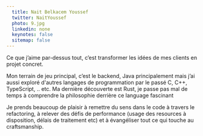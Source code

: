 ```yaml
---
  title: Nait Belkacem Youssef
  twitter: NaitYoussef
  photo: 9.jpg
  linkedin: none
  keynotes: false
  sitemap: false
---
```

Ce que j’aime par-dessus tout, c’est transformer les idées de mes clients en projet concret.

Mon terrain de jeu principal, c’est le backend, Java principalement mais j’ai aussi exploré d'autres langages de programmation par le passé C, C++, TypeScript, .. etc. Ma dernière découverte est Rust, je passe pas mal de temps à comprendre la philosophie derrière ce language fascinant

Je prends beaucoup de plaisir à remettre du sens dans le code à travers le refactoring, à relever des défis de performance (usage des resources à disposition, délais de traitement etc) et à évangéliser tout ce qui touche au craftsmanship.